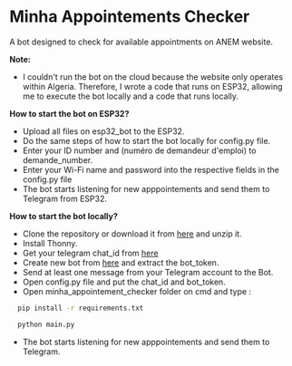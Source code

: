 # Minha Appointements Checker
A bot designed to check for available appointments on ANEM website.

**Note:**
* I couldn't run the bot on the cloud because the website only operates within Algeria. Therefore, I wrote a code that runs on ESP32, allowing me to execute the bot locally and a code that runs locally.

**How to start the bot on ESP32?**

* Upload all files on esp32_bot to the ESP32.
* Do the same steps of how to start the bot locally for config.py file.
* Enter your ID number and (numéro de demandeur d'emploi) to demande_number.
* Enter your Wi-Fi name and password into the respective fields in the config.py file
* The bot starts listening for new apppointements and send them to Telegram from ESP32.
  
**How to start the bot locally?**
*   Clone the repository or download it from [here](https://github.com/mouh2020/minha_appointement_checker/archive/refs/heads/master.zip) and unzip it.
*   Install Thonny.
*   Get your telegram chat\_id from [here](https://t.me/get_id_bot)
*   Create new bot from [here](https://web.telegram.org/k/#@BotFather) and extract the bot_token.
*   Send at least one message from your Telegram account to the Bot.
*   Open config.py file and put the chat\_id and bot_token.
*   Open minha_appointement_checker folder on cmd and type :  
```bash
  pip install -r requirements.txt
```
```bash
  python main.py
```
     
*   The bot starts listening for new apppointements and send them to Telegram.
